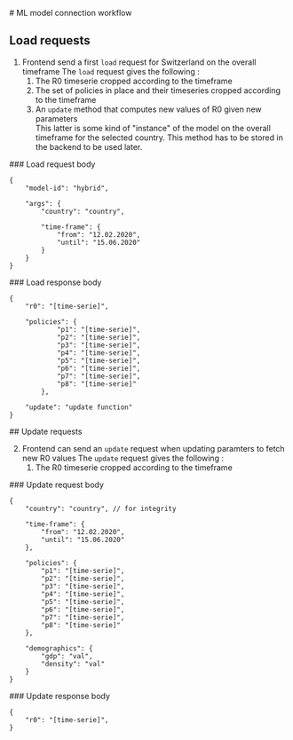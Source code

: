 # ML model connection workflow

## Load requests

1. Frontend send a first `load` request for Switzerland on the overall timeframe
    The `load` request gives the following : 
    1. The R0 timeserie cropped according to the timeframe
    2. The set of policies in place and their timeseries cropped according to the timeframe
    3. An `update` method that computes new values of R0 given new parameters <br>
        This latter is some kind of "instance" of the model on the overall timeframe for the selected country. This method has to be stored in the backend to be used later.

### Load request body

```
{
    "model-id": "hybrid",

    "args": {    
        "country": "country",
        
        "time-frame": {
            "from": "12.02.2020",
            "until": "15.06.2020"
        }
    }
}
```

### Load response body

```
{
    "r0": "[time-serie]",

    "policies": {
            "p1": "[time-serie]",
            "p2": "[time-serie]",
            "p3": "[time-serie]",
            "p4": "[time-serie]",
            "p5": "[time-serie]",
            "p6": "[time-serie]",
            "p7": "[time-serie]",
            "p8": "[time-serie]"
        },

    "update": "update function"
}
```

## Update requests

2. Frontend can send an `update` request when updating paramters to fetch new R0 values
    The `update` request gives the following :
    1. The R0 timeserie cropped according to the timeframe

### Update request body

```
{
    "country": "country", // for integrity
        
    "time-frame": {
        "from": "12.02.2020",
        "until": "15.06.2020"
    },
        
    "policies": {
        "p1": "[time-serie]",
        "p2": "[time-serie]",
        "p3": "[time-serie]",
        "p4": "[time-serie]",
        "p5": "[time-serie]",
        "p6": "[time-serie]",
        "p7": "[time-serie]",
        "p8": "[time-serie]"
    },

    "demographics": {
        "gdp": "val",
        "density": "val"
    }
}
```

### Update response body

```
{
    "r0": "[time-serie]",
}
```